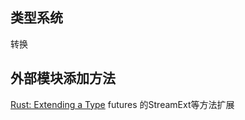 ## 类型系统

转换

## 外部模块添加方法

[Rust: Extending a Type](https://cmcenroe.me/2016/08/22/rust-extending-type.html)
futures 的StreamExt等方法扩展
